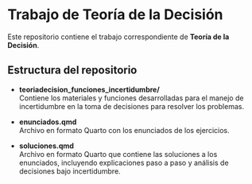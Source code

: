 # Trabajo de Teoría de la Decisión

Este repositorio contiene el trabajo correspondiente de **Teoría de la Decisión**.
## Estructura del repositorio

- **teoriadecision_funciones_incertidumbre/**  
  Contiene los materiales y funciones desarrolladas para el manejo de incertidumbre en la toma de decisiones para resolver los problemas.

- **enunciados.qmd**  
  Archivo en formato Quarto con los enunciados de los ejercicios.

- **soluciones.qmd**  
  Archivo en formato Quarto que contiene las soluciones a los enunciados, incluyendo explicaciones paso a paso y análisis de decisiones bajo incertidumbre.
